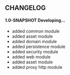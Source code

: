 ## CHANGELOG

#### 1.0-SNAPSHOT Developing...
* added common module
* added asset module
* added domain module
* added persistence module
* added security module
* added web module
* added asset module
* added proxy http module
